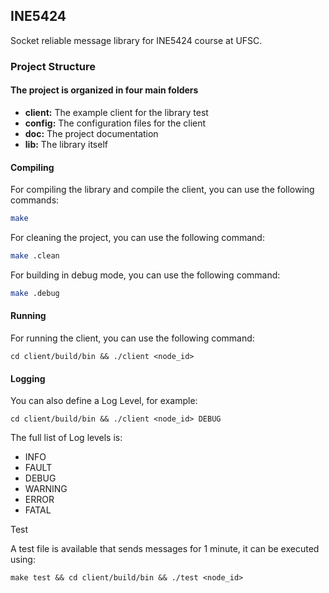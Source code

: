 ## INE5424
Socket reliable message library for INE5424 course at UFSC.

### Project Structure

#### The project is organized in four main folders
- **client:** The example client for the library test
- **config:** The configuration files for the client
- **doc:** The project documentation
- **lib:** The library itself

#### Compiling

For compiling the library and compile the client, you can use the following commands:

```bash
make
```

For cleaning the project, you can use the following command:

```bash
make .clean
```

For building in debug mode, you can use the following command:

```bash
make .debug
```

#### Running

For running the client, you can use the following command:

```
cd client/build/bin && ./client <node_id> 
```

#### Logging

You can also define a Log Level, for example:

```
cd client/build/bin && ./client <node_id> DEBUG
```

The full list of Log levels is:
- INFO
- FAULT
- DEBUG
- WARNING
- ERROR
- FATAL

Test

A test file is available that sends messages for 1 minute, it can be executed using:
```
make test && cd client/build/bin && ./test <node_id>
```


